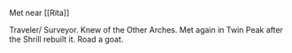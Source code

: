 Met near [[Rita]] 

Traveler/ Surveyor. Knew of the Other Arches. Met again in Twin Peak after the Shrill rebuilt it. Road a goat. 